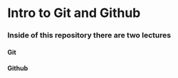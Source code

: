 # Intro to Git and Github

### Inside of this repository there are two lectures
#### Git
#### Github
